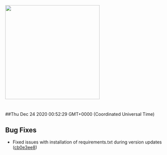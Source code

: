 <img width="300px" src="https://sickrage.ca/img/logo-stacked.png" />

# 

##Thu Dec 24 2020 00:52:29 GMT+0000 (Coordinated Universal Time)


## Bug Fixes
  - Fixed issues with installation of requirements.txt during version updates
  ([cb0e3ee8](https://gitlab-ci-token:tDdzxvLUjfBkQFWZzMcx@git.sickrage.ca/SiCKRAGE/sickrage/commit/cb0e3ee825ddaea5fa3f230899d2363d1d5e2d04))





